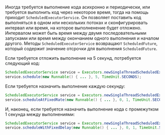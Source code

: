 Иногда требуется выполнение кода асихронно и периодически, или требуется выполнить код через некоторое время, тогда на помощь приходит <code>ScheduledExecutorService</code>.
Он позволяет поставить код выполняться в одном или нескольких потоках и сконфигурировать интервал или время, на которое выполненение будет отложено.
Интервалом может быть время между двумя последовательными запусками или время между окончанием одного выполнения и началом другого.
Методы <code>ScheduledExecutorService</code> возвращают <code>ScheduledFuture</code>, который содержит значение отсрочки для выполнения <code>ScheduledFuture</code>.

Если требуется отложить выполнение на 5 секунд, потребуется следующий код:
```java
ScheduledExecutorService service = Executors.newSingleThreadScheduledExecutor();
service.schedule(new Runnable() { ... }, 5, TimeUnit.SECONDS);
```
Если требуется назначить выполнение каждую секунду:
```java
ScheduledExecutorService service = Executors.newSingleThreadScheduledExecutor();
service.scheduleAtFixedRate(new Runnable() { ... }, 0, 1, TimeUnit.SECONDS);
```
И, наконец, если требуется назначить выполнение кода с промежутком 1 секунда между выполнениями:
```java
ScheduledExecutorService service = Executors.newSingleThreadScheduledExecutor();
service.scheduleWithFixedDelay(new Runnable() { ... }, 0, 1, TimeUnit.SECONDS);
```